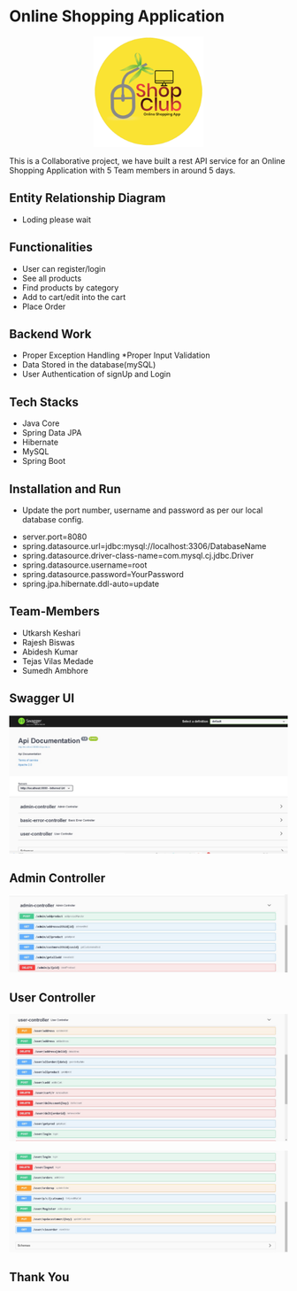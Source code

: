 # Online Shopping Application 

<p align="center">
  <img  src="Image/New Project 7 [6B583D8].png" width="200px" alt="accessibility text">
</p>
This is a Collaborative project, we have built a rest API service for an Online Shopping Application with 5 Team members in around 5 days.

## Entity Relationship Diagram

 * Loding please wait 




## Functionalities

* User can register/login
* See all products
* Find products by category
* Add to cart/edit into the cart
* Place Order



## Backend Work

 * Proper Exception Handling
 *Proper Input Validation
 * Data Stored in the database(mySQL)
 * User Authentication of signUp and Login

## Tech Stacks
* Java Core
* Spring Data JPA
* Hibernate
* MySQL
* Spring Boot

## Installation and Run
* Update the port number, username and password as per our local database config.

-  server.port=8080
- spring.datasource.url=jdbc:mysql://localhost:3306/DatabaseName
- spring.datasource.driver-class-name=com.mysql.cj.jdbc.Driver
- spring.datasource.username=root
- spring.datasource.password=YourPassword
- spring.jpa.hibernate.ddl-auto=update

## Team-Members

* Utkarsh Keshari
* Rajesh Biswas
* Abidesh Kumar
* Tejas Vilas Medade
* Sumedh Ambhore

## Swagger UI

<p align="center">
  <img src="Image/shopclub_1.jpeg" width="auto" alt="accessibility text">
</p>

## Admin Controller

<p align="center">
  <img src="Image/shopclub_2.jpeg" width="auto" alt="accessibility text">
</p>

## User Controller

<p align="center">
  <img src="Image/shopclub_4.jpeg" width="auto" alt="accessibility text">
</p>

<p align="center">
  <img src="Image/shopclub_5.jpeg" width="auto" alt="accessibility text">
</p>

## Thank You


